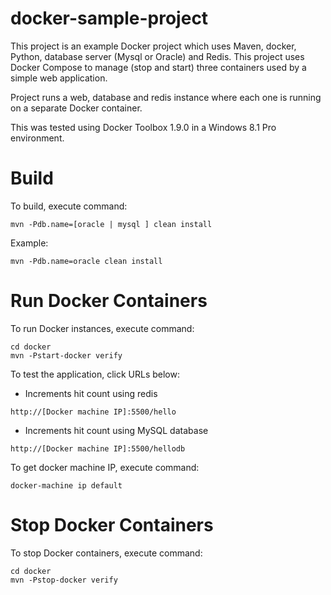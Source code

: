 
# docker-sample-project

This project is an example Docker project which uses Maven, docker, Python, database server (Mysql or Oracle) and Redis. This project uses Docker Compose to manage (stop and start) three containers used by a simple web application.

Project runs a web, database and redis instance where each one is running on a separate Docker container.

This was tested using Docker Toolbox 1.9.0 in a Windows 8.1 Pro environment.

# Build

To build, execute command:

```
mvn -Pdb.name=[oracle | mysql ] clean install
```

Example:
```
mvn -Pdb.name=oracle clean install
```

# Run Docker Containers

To run Docker instances, execute command:

```
cd docker
mvn -Pstart-docker verify
```

To test the application, click URLs below:

* Increments hit count using redis
```
http://[Docker machine IP]:5500/hello
```
* Increments hit count using MySQL database
```
http://[Docker machine IP]:5500/hellodb
```

To get docker machine IP, execute command:
```
docker-machine ip default
```

# Stop Docker Containers

To stop Docker containers, execute command:

```
cd docker
mvn -Pstop-docker verify
```

